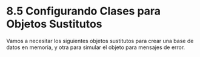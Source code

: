 # 8.5 Configurando Clases para Objetos Sustitutos

Vamos a necesitar los siguientes objetos sustitutos para crear una base de datos en memoria, y otra para simular el objeto para mensajes de error.



